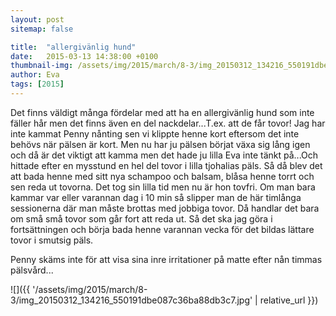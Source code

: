 ```yaml
---
layout: post
sitemap: false

title:  "allergivänlig hund"
date:   2015-03-13 14:38:00 +0100
thumbnail-img: /assets/img/2015/march/8-3/img_20150312_134216_550191dbe087c36ba88db3c7.jpg
author: Eva
tags: [2015]
---
```


Det finns väldigt många fördelar med att ha en allergivänlig hund som inte fäller hår men det finns även en del nackdelar...T.ex. att de får tovor! Jag har inte kammat Penny nånting sen vi klippte henne kort eftersom det inte behövs när pälsen är kort. Men nu har ju pälsen börjat växa sig lång igen och då är det viktigt att kamma men det hade ju lilla Eva inte tänkt på...Och hittade efter en mysstund en hel del tovor i lilla tjohalias päls. Så då blev det att bada henne med sitt nya schampoo och balsam, blåsa henne torrt och sen reda ut tovorna. Det tog sin lilla tid men nu är hon tovfri. Om man bara kammar var eller varannan dag i 10 min så slipper man de här timlånga sessionerna där man måste brottas med jobbiga tovor. Då handlar det bara om små små tovor som går fort att reda ut. Så det ska jag göra i fortsättningen och börja bada henne varannan vecka för det bildas lättare tovor i smutsig päls. 

Penny skäms inte för att visa sina inre irritationer på matte efter nån timmas pälsvård...

![]({{ '/assets/img/2015/march/8-3/img_20150312_134216_550191dbe087c36ba88db3c7.jpg'  | relative_url }})

